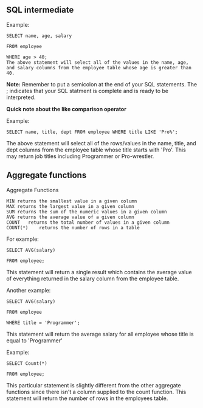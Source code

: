 ## SQL intermediate

Example:
```
SELECT name, age, salary

FROM employee

WHERE age > 40;
The above statement will select all of the values in the name, age, and salary columns from the employee table whose age is greater than 40.
```

**Note:** Remember to put a semicolon at the end of your SQL statements. The ; indicates that your SQL statment is complete and is ready to be interpreted.

**Quick note about the like comparison operator**

Example:
```
SELECT name, title, dept FROM employee WHERE title LIKE 'Pro%';
```

The above statement will select all of the rows/values in the name, title, and dept columns from the employee table whose title starts with 'Pro'. This may return job titles including Programmer or Pro-wrestler.


## Aggregate functions

Aggregate Functions

```
MIN	returns the smallest value in a given column
MAX	returns the largest value in a given column
SUM	returns the sum of the numeric values in a given column
AVG	returns the average value of a given column
COUNT	returns the total number of values in a given column
COUNT(*)	returns the number of rows in a table
```



For example:
```
SELECT AVG(salary)

FROM employee;
```

This statement will return a single result which contains the average value of everything returned in the salary column from the employee table.

Another example:
```
SELECT AVG(salary)

FROM employee

WHERE title = 'Programmer';
```

This statement will return the average salary for all employee whose title is equal to 'Programmer'

Example:

```
SELECT Count(*)

FROM employee;
```

This particular statement is slightly different from the other aggregate functions since there isn't a column supplied to the count function. This statement will return the number of rows in the employees table.
